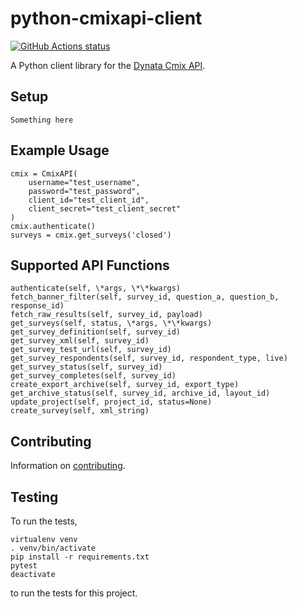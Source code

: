 # python-cmixapi-client

<a href="https://github.com/dynata/python-cmixapi-client"><img alt="GitHub Actions status" src="https://github.com/dynata/python-cmixapi-client/workflows/python-tests/badge.svg"></a>

A Python client library for the [Dynata Cmix API](https://wiki2.criticalmix.net/display/CA/Getting+started).

## Setup

    Something here

## Example Usage

    cmix = CmixAPI(
        username="test_username",
        password="test_password",
        client_id="test_client_id",
        client_secret="test_client_secret"
    )
    cmix.authenticate()
    surveys = cmix.get_surveys('closed')

## Supported API Functions

    authenticate(self, \*args, \*\*kwargs)
    fetch_banner_filter(self, survey_id, question_a, question_b, response_id)
    fetch_raw_results(self, survey_id, payload)
    get_surveys(self, status, \*args, \*\*kwargs)
    get_survey_definition(self, survey_id)
    get_survey_xml(self, survey_id)
    get_survey_test_url(self, survey_id)
    get_survey_respondents(self, survey_id, respondent_type, live)
    get_survey_status(self, survey_id)
    get_survey_completes(self, survey_id)
    create_export_archive(self, survey_id, export_type)
    get_archive_status(self, survey_id, archive_id, layout_id)
    update_project(self, project_id, status=None)
    create_survey(self, xml_string)

## Contributing

Information on [contributing](CONTRIBUTING.md).

## Testing

To run the tests,

    virtualenv venv
    . venv/bin/activate
    pip install -r requirements.txt
    pytest
    deactivate

to run the tests for this project.
